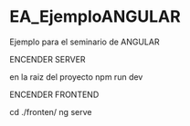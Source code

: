 # EA_EjemploANGULAR
Ejemplo para el seminario de ANGULAR

ENCENDER SERVER

en la raiz del proyecto
npm run dev


ENCENDER FRONTEND

cd ./fronten/
ng serve
